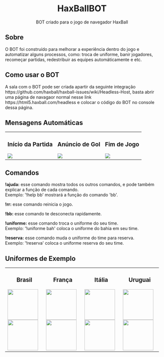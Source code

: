 <h1 align="center">HaxBallBOT</h1>

<p align="center">BOT criado para o jogo de navegador HaxBall</p>


<h2>Sobre</h2>
<p>O BOT foi construído para melhorar a experiência dentro do jogo e automatizar alguns processos, como: troca de uniforme, banir jogadores, recomeçar partidas, redestribuir as equipes automáticamente e etc.</p>

<h2>Como usar o BOT</h2>

<p>A sala com o BOT pode ser criada apartir da seguinte integração https://github.com/haxball/haxball-issues/wiki/Headless-Host, basta abrir uma página de navagaor normal nesse link https://html5.haxball.com/headless e colocar o código do BOT no console dessa página.</p>

<h2>Mensagens Automáticas</h2>

<table cellpadding="0">
  <tr style="padding: 0">
    <td valign="top">
      <h3 align="center">Início da Partida</h3>
      <img src="https://user-images.githubusercontent.com/77306471/174602054-f2d2d667-5187-429d-b37b-a52902519f5f.png"/>
    </td>
    <td valign="top">
      <h3 align="center">Anúncio de Gol</h3>
      <img src="https://user-images.githubusercontent.com/77306471/174606691-f289d9ff-47f5-4ecb-a107-118fe7d40878.png"/>
    </td>
   <td valign="top">
      <h3 align="center">Fim de Jogo</h3>
      <img src="https://user-images.githubusercontent.com/77306471/174607771-5c6a2bd9-abe1-4360-92fd-4a119d7ff51b.png"/>
    </td>
  </tr>
</table>

<h2>Comandos</h2>

<p><b>!ajuda:</b> esse comando mostra todos os outros comandos, e pode também explicar a função de cada comando.<br>Exemplo: '!help bb' mostrará a função do comando 'bb'.</p>

<p><b>!rr:</b> esse comando reinicia o jogo.</p>

<p><b>!bb:</b> esse comando te desconecta rapidamente.</p>

<p><b>!uniforme:</b> esse comando troca o uniforme do seu time.<br>Exemplo: '!uniforme bah' coloca o uniforme do bahia em seu time.</p>

<p><b>!reserva:</b> esse comando muda o uniforme do time para reserva.<br>Exemplo: '!reserva' coloca o uniforme reserva do seu time.</p>

<h2>Uniformes de Exemplo</h2>

<table align="center" cellpadding="0">
  <tr style="padding: 0">
    <td valign="top">
      <h3 align="center">Brasil</h3>
      <img height="100px" src="https://user-images.githubusercontent.com/77306471/174613120-ce4b05db-35d9-463b-b29c-d0a13244e8f3.png"/>
      <img height="100px" src="https://user-images.githubusercontent.com/77306471/174612979-a835f673-b1f5-46a3-bfa9-3bf0f00481e6.png"/>
    </td>
    <td valign="top">
      <h3 align="center">França</h3>
      <img height="100px" src="https://user-images.githubusercontent.com/77306471/174613399-48302694-5af0-4f38-a27e-0abeb8c87c2d.png"/>
      <img height="100px" src="https://user-images.githubusercontent.com/77306471/174613530-d45f5bbb-9444-4c34-a9fd-4f6295597b4c.png"/>
    </td>
   <td valign="top">
      <h3 align="center">Itália</h3>
      <img height="100px" src="https://user-images.githubusercontent.com/77306471/174613779-6bb68544-703f-4d12-94d4-187c65ec6ec6.png"/>
      <img height="100px" src="https://user-images.githubusercontent.com/77306471/174613859-15750f6b-3e35-4be9-8a70-45b981b4a6dd.png"/>
    </td>
   <td valign="top">
      <h3 align="center">Uruguai</h3>
      <img height="100px" src="https://user-images.githubusercontent.com/77306471/174614648-f11b5892-b889-4598-b0e9-2ce19cf5ef67.png"/>
      <img height="100px" src="https://user-images.githubusercontent.com/77306471/174614785-968543b5-d7e0-4e0e-aecb-088262e304ab.png"/>
    </td>
  </tr>
</table>

